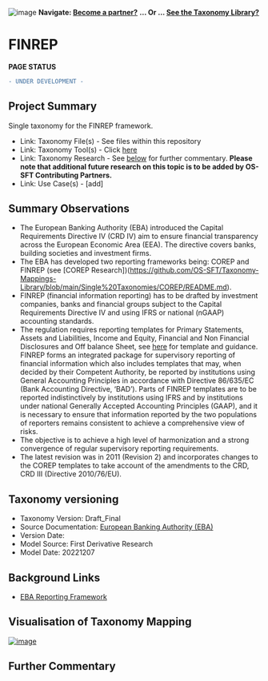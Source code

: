 ![image](https://user-images.githubusercontent.com/112073913/188821900-0c411acf-fbdd-4163-adc9-3ba4e2be78df.png)
**Navigate: [Become a partner?](https://github.com/OS-SFT/06-COLLABORATORS-PARTNERS)**
**... Or ... [See the Taxonomy Library?](https://github.com/orgs/OS-SFT/projects/2)**

# FINREP
**PAGE STATUS**
```diff
- UNDER DEVELOPMENT -
```
## Project Summary
Single taxonomy for the FINREP framework.
- Link: Taxonomy File(s) - See files within this repository
- Link: Taxonomy Tool(s) - Click [here](https://os-sft.solidatus.com/viewer/share/zGILty2Va9FBtxcrFxl0S5apX928e9Xl)
- Link: Taxonomy Research - See [below](https://www.eba.europa.eu/risk-analysis-and-data/reporting-frameworks/reporting-framework-2.9) for further commentary. **Please note that additional future research on this topic is to be added by OS-SFT Contributing Partners.**
- Link: Use Case(s) - [add]

## Summary Observations
- The European Banking Authority (EBA) introduced the Capital Requirements Directive IV (CRD IV) aim to ensure financial transparency across the European Economic Area (EEA). The directive covers banks, building societies and investment firms.
- The EBA has developed two reporting frameworks being: COREP and FINREP (see [COREP Research])(https://github.com/OS-SFT/Taxonomy-Mappings-Library/blob/main/Single%20Taxonomies/COREP/README.md).
- FINREP (financial information reporting) has to be drafted by investment companies, banks and financial groups subject to the Capital Requirements Directive IV and using IFRS or national (nGAAP) accounting standards.
- The regulation requires reporting templates for Primary Statements, Assets and Liabilities, Income and Equity, Financial and Non Financial Disclosures and Off balance Sheet, see [here](https://www.eba.europa.eu/regulation-and-policy/supervisory-reporting/implementing-technical-standards-on-proposed-amendments-to-finrep-ifrs-due-to-ifrs-9) for template and guidance.
 FINREP forms an integrated package for supervisory reporting of financial information which also includes templates that may, when decided by their Competent Authority, be reported by institutions using General Accounting Principles in accordance with Directive 86/635/EC (Bank Accounting Directive, ‘BAD’). Parts of FINREP templates are to be reported indistinctively by institutions using IFRS and by institutions under national Generally Accepted Accounting Principles (GAAP), and it is necessary to ensure that information reported by the two populations of reporters remains consistent to achieve a comprehensive view of risks.
- The objective is to achieve a high level of harmonization and a strong convergence of regular supervisory reporting requirements.
- The latest revision was in 2011 (Revision 2) and incorporates changes to the COREP templates to take account of the amendments to the CRD, CRD III (Directive 2010/76/EU).

## Taxonomy versioning
* Taxonomy Version: Draft_Final
* Source Documentation: [European Banking Authority (EBA)](https://www.eba.europa.eu/risk-analysis-and-data/reporting-frameworks/reporting-framework-2.9)
* Version Date: 
* Model Source: First Derivative Research
* Model Date: 20221207

## Background Links
- [EBA Reporting Framework](https://www.eba.europa.eu/regulation-and-policy/supervisory-reporting/implementing-technical-standards-on-proposed-amendments-to-finrep-ifrs-due-to-ifrs-9)

## Visualisation of Taxonomy Mapping
[![image](https://user-images.githubusercontent.com/113118809/206437424-2c1d058e-cc5b-454d-b2cf-69f66a4b89d6.png)](https://os-sft.solidatus.com/viewer/share/zGILty2Va9FBtxcrFxl0S5apX928e9Xl)

## Further Commentary
